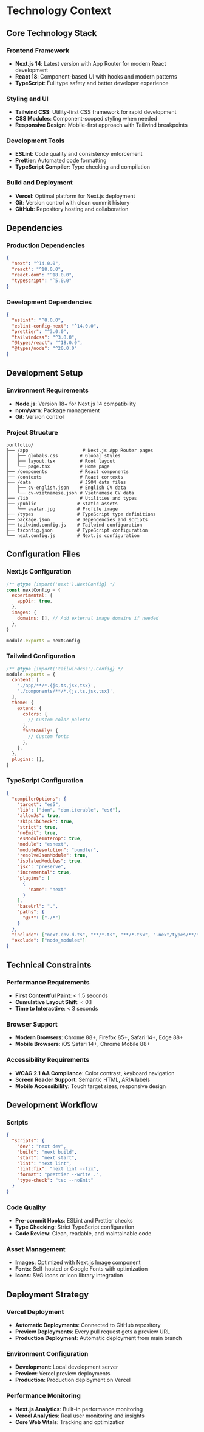 # Technology Context

## Core Technology Stack

### Frontend Framework
- **Next.js 14**: Latest version with App Router for modern React development
- **React 18**: Component-based UI with hooks and modern patterns
- **TypeScript**: Full type safety and better developer experience

### Styling and UI
- **Tailwind CSS**: Utility-first CSS framework for rapid development
- **CSS Modules**: Component-scoped styling when needed
- **Responsive Design**: Mobile-first approach with Tailwind breakpoints

### Development Tools
- **ESLint**: Code quality and consistency enforcement
- **Prettier**: Automated code formatting
- **TypeScript Compiler**: Type checking and compilation

### Build and Deployment
- **Vercel**: Optimal platform for Next.js deployment
- **Git**: Version control with clean commit history
- **GitHub**: Repository hosting and collaboration

## Dependencies

### Production Dependencies
```json
{
  "next": "^14.0.0",
  "react": "^18.0.0",
  "react-dom": "^18.0.0",
  "typescript": "^5.0.0"
}
```

### Development Dependencies
```json
{
  "eslint": "^8.0.0",
  "eslint-config-next": "^14.0.0",
  "prettier": "^3.0.0",
  "tailwindcss": "^3.0.0",
  "@types/react": "^18.0.0",
  "@types/node": "^20.0.0"
}
```

## Development Setup

### Environment Requirements
- **Node.js**: Version 18+ for Next.js 14 compatibility
- **npm/yarn**: Package management
- **Git**: Version control

### Project Structure
```
portfolio/
├── /app                    # Next.js App Router pages
│   ├── globals.css        # Global styles
│   ├── layout.tsx         # Root layout
│   └── page.tsx           # Home page
├── /components            # React components
├── /contexts              # React contexts
├── /data                  # JSON data files
│   ├── cv-english.json    # English CV data
│   └── cv-vietnamese.json # Vietnamese CV data
├── /lib                   # Utilities and types
├── /public               # Static assets
│   └── avatar.jpg        # Profile image
├── /types                # TypeScript type definitions
├── package.json          # Dependencies and scripts
├── tailwind.config.js    # Tailwind configuration
├── tsconfig.json         # TypeScript configuration
└── next.config.js        # Next.js configuration
```

## Configuration Files

### Next.js Configuration
```javascript
/** @type {import('next').NextConfig} */
const nextConfig = {
  experimental: {
    appDir: true,
  },
  images: {
    domains: [], // Add external image domains if needed
  },
}

module.exports = nextConfig
```

### Tailwind Configuration
```javascript
/** @type {import('tailwindcss').Config} */
module.exports = {
  content: [
    './app/**/*.{js,ts,jsx,tsx}',
    './components/**/*.{js,ts,jsx,tsx}',
  ],
  theme: {
    extend: {
      colors: {
        // Custom color palette
      },
      fontFamily: {
        // Custom fonts
      },
    },
  },
  plugins: [],
}
```

### TypeScript Configuration
```json
{
  "compilerOptions": {
    "target": "es5",
    "lib": ["dom", "dom.iterable", "es6"],
    "allowJs": true,
    "skipLibCheck": true,
    "strict": true,
    "noEmit": true,
    "esModuleInterop": true,
    "module": "esnext",
    "moduleResolution": "bundler",
    "resolveJsonModule": true,
    "isolatedModules": true,
    "jsx": "preserve",
    "incremental": true,
    "plugins": [
      {
        "name": "next"
      }
    ],
    "baseUrl": ".",
    "paths": {
      "@/*": ["./*"]
    }
  },
  "include": ["next-env.d.ts", "**/*.ts", "**/*.tsx", ".next/types/**/*.ts"],
  "exclude": ["node_modules"]
}
```

## Technical Constraints

### Performance Requirements
- **First Contentful Paint**: < 1.5 seconds
- **Cumulative Layout Shift**: < 0.1
- **Time to Interactive**: < 3 seconds

### Browser Support
- **Modern Browsers**: Chrome 88+, Firefox 85+, Safari 14+, Edge 88+
- **Mobile Browsers**: iOS Safari 14+, Chrome Mobile 88+

### Accessibility Requirements
- **WCAG 2.1 AA Compliance**: Color contrast, keyboard navigation
- **Screen Reader Support**: Semantic HTML, ARIA labels
- **Mobile Accessibility**: Touch target sizes, responsive design

## Development Workflow

### Scripts
```json
{
  "scripts": {
    "dev": "next dev",
    "build": "next build",
    "start": "next start",
    "lint": "next lint",
    "lint:fix": "next lint --fix",
    "format": "prettier --write .",
    "type-check": "tsc --noEmit"
  }
}
```

### Code Quality
- **Pre-commit Hooks**: ESLint and Prettier checks
- **Type Checking**: Strict TypeScript configuration
- **Code Review**: Clean, readable, and maintainable code

### Asset Management
- **Images**: Optimized with Next.js Image component
- **Fonts**: Self-hosted or Google Fonts with optimization
- **Icons**: SVG icons or icon library integration

## Deployment Strategy

### Vercel Deployment
- **Automatic Deployments**: Connected to GitHub repository
- **Preview Deployments**: Every pull request gets a preview URL
- **Production Deployment**: Automatic deployment from main branch

### Environment Configuration
- **Development**: Local development server
- **Preview**: Vercel preview deployments
- **Production**: Production deployment on Vercel

### Performance Monitoring
- **Next.js Analytics**: Built-in performance monitoring
- **Vercel Analytics**: Real user monitoring and insights
- **Core Web Vitals**: Tracking and optimization 